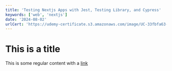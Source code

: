 ```yaml
---
title: 'Testing Nextjs Apps with Jest, Testing Library, and Cypress'
keywords: ['web', 'nextjs']
date: '2024-08-02'
urlCert: 'https://udemy-certificate.s3.amazonaws.com/image/UC-33fbfa63-2ca1-4e5f-a382-64327b77a0af.jpg'
---
```


# This is a title

This is some regular content with a [link](https://google.com)